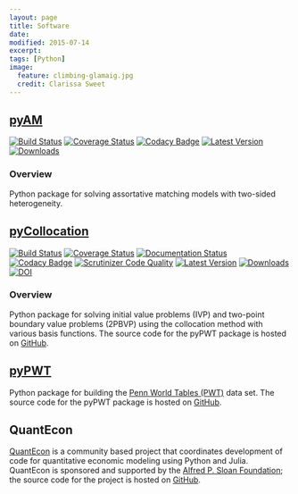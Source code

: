 ```yaml
---
layout: page
title: Software
date: 
modified: 2015-07-14
excerpt:
tags: [Python]
image:
  feature: climbing-glamaig.jpg
  credit: Clarissa Sweet
---
```


## [pyAM](/software/pyAM)

[![Build Status](https://travis-ci.org/davidrpugh/pyAM.svg?branch=master)](https://travis-ci.org/davidrpugh/pyAM)
[![Coverage Status](https://coveralls.io/repos/davidrpugh/pyAM/badge.svg?branch=master)](https://coveralls.io/github/davidrpugh/pyAM?branch=master)
[![Codacy Badge](https://www.codacy.com/project/badge/f051d7b5ccce47cfa3d6907c9a1bd6bf)](https://www.codacy.com/app/drobert-pugh/pyAM)
[![Latest Version](https://img.shields.io/pypi/v/pyAM.svg)](https://pypi.python.org/pypi/pyAM/)
[![Downloads](https://img.shields.io/pypi/dm/pyAM.svg)](https://pypi.python.org/pypi/pyAM/)

### Overview
Python package for solving assortative matching models with two-sided heterogeneity. 


## [pyCollocation](/software/pyCollocation)

[![Build Status](https://travis-ci.org/davidrpugh/pyCollocation.svg?branch=master)](https://travis-ci.org/davidrpugh/pyCollocation)
[![Coverage Status](https://coveralls.io/repos/davidrpugh/pyCollocation/badge.svg?branch=master)](https://coveralls.io/r/davidrpugh/pyCollocation?branch=master)
[![Documentation Status](https://readthedocs.org/projects/pycollocation/badge/?version=latest)](https://readthedocs.org/projects/pycollocation/?badge=latest)
[![Codacy Badge](https://www.codacy.com/project/badge/4838082c243c48afa392aabc7cce54ab)](https://www.codacy.com/app/drobert-pugh/pyCollocation)
[![Scrutinizer Code Quality](https://scrutinizer-ci.com/g/davidrpugh/pyCollocation/badges/quality-score.png?b=master)](https://scrutinizer-ci.com/g/davidrpugh/pyCollocation/?branch=master)
[![Latest Version](https://img.shields.io/pypi/v/pyCollocation.svg)](https://pypi.python.org/pypi/pyCollocation/)
[![Downloads](https://img.shields.io/pypi/dm/pyCollocation.svg)](https://pypi.python.org/pypi/pyCollocation/)
[![DOI](https://zenodo.org/badge/doi/10.5281/zenodo.17283.svg)](http://dx.doi.org/10.5281/zenodo.17283)

### Overview 

Python package for solving initial value problems (IVP) and two-point boundary value problems (2PBVP) using the collocation method with various basis functions. The source code for the pyPWT package is hosted on [GitHub](https://github.com/davidrpugh/pyCollocation).

## [pyPWT]((/software/pypwt))
Python package for building the [Penn World Tables (PWT)](http://www.rug.nl/research/ggdc/data/penn-world-table) data set. The source code for the pyPWT package is hosted on [GitHub](https://github.com/davidrpugh/penn-world-tables).

## QuantEcon
[QuantEcon](http://jstac.github.io/quant-econ/) is a community based project that coordinates development of code for quantitative economic modeling using Python and Julia. QuantEcon is sponsored and supported by the [Alfred P. Sloan Foundation](http://www.sloan.org/); the source code for the project is hosted on [GitHub](https://github.com/jstac/quant-econ).


